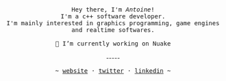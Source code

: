 
<!--
**antopilo/antopilo** is a ✨ _special_ ✨ repository because its `README.md` (this file) appears on your GitHub profile.

Here are some ideas to get you started:

- 🔭 I’m currently working on ...
- 🌱 I’m currently learning ...
- 👯 I’m looking to collaborate on ...
- 🤔 I’m looking for help with ...
- 💬 Ask me about ...
- 📫 How to reach me: ...
- 😄 Pronouns: ...
- ⚡ Fun fact: ...
-->


<p align="center">
   <samp><br>
   Hey there, I'm <i>Antoine</i>!
   <br>
   I'm a c++ software developer. 
   <br>
   I'm mainly interested in graphics programming, game engines and realtime softwares. 
   <br>
   <br>
   🔭 I’m currently working on Nuake
   </samp><br>
   <br>
   -----
<p align="center"><samp> ~
   <a href="http://www.antoinepilote.com">website</a>
   ·
   <a href="https://twitter.com/antopilote">twitter</a>
   ·
   <a href="https://www.linkedin.com/in/antoine-pilote/">linkedin</a>
   ~ </samp><br><br>
   
</p>
</p>

